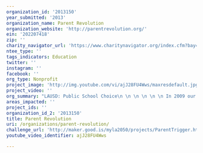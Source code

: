 ```yaml
---
organization_id: '2013150'
year_submitted: '2013'
organization_name: Parent Revolution
organization_website: 'http://parentrevolution.org/'
ein: '202207418'
zip: ''
charity_navigator_url: 'https://www.charitynavigator.org/index.cfm?bay=search.profile&ein=202207418'
ntee_type: ''
tags_indicators: Education
twitter: ''
instagram: ''
facebook: ''
org_type: Nonprofit
project_image: 'http://img.youtube.com/vi/ajJ28FU4Wws/maxresdefault.jpg'
project_video: ''
org_summary: "LAUSD: Public School Choice\n \n \n \n \n \n In 2009 our first major success was passing LAUSDâ€™s historic Public School Choice resolution. It opened up hundreds of failing and newly constructed campuses for bidding by quality charter school operators, teachers, and other non-profits.\n \n \n \n \n \n We ran a grassroots campaign that generated over 4,000 supportive postcards from parents and then organized 3,000 parents for a rally on the day of the vote. \n \n \n \n \n \n When we passed LAUSDâ€™s Public School Choice policy we gave birth to the parent empowerment movement.\n \n \n \n \n \n The Parent Trigger Law\n \n \n \n \n \n In January 2010 we passed Californiaâ€™s Parent Trigger law â€“ a concept far more powerful than Public School Choice. The law empowers a majority of parents at failing schools to transform them. \n \n \n \n \n \n The Parent Trigger law has reframed the public debate on the role organized and empowered parents can play in public school reform. \n \n \n \n \n \n Comptonâ€™s McKinley Elementary School Campaign\n \n \n \n \n \n In December 2010 we helped parents at McKinley Elementary School in Compton, CA become the first to successfully use the Parent Trigger law by submitting signatures of over 61% of their schoolâ€™s parents. \n \n \n \n \n \n Parents Union Chapters and Policy Training\n \n \n \n \n \n Parents Union Chapters are dedicated to improving educational outcomes at local schools through organizing and activism. A major project we undertake with each chapter is to provide parents comprehensive education policy training to help them formally evaluate the strengths and weaknesses within their schools. \n \n \n \n \n \n  â€œParent Power Expressâ€\x9D Bus Tour\n \n \n \n \n \n In September 2011, our â€œParent Power Expressâ€\x9D bus tour made stops at our Los Angeles area chapters before ending in Sacramento. The tour showcased the incredible, important organizing work Parents Union Chapters are doing to transform their childrenâ€™s under-performing schools through the Parent Trigger law.\n \n \n It was a hugely successful media campaign that promoted the continued expansion of growing parent empowerment movement. It proved that the work we started in L.A is on the cutting edge of the most dynamic school transformation movements in the country. \n \n \n Parent Trigger Law Regulations\n \n \n In 2011, we completed a campaign to pass final State Board of Education Parent Trigger law regulations. We mobilized a powerful grassroots movement and generated supportive editorials from almost every major newspaper in California. \n \n \n Desert Trails Elementary School\n \n \n In January 2012, parents launched the nationâ€™s 2nd Parent Trigger campaign. In January 2013 the Adelanto School Board finally complied with two court orders. This is the first time in the United States a school board voted to approve Parent Trigger implementation. \n \n \n LAUSDâ€™s 24th Street Elementary School\n \n \n In January the 24th Street Elementary Parents Union Chapter launched the first Parent Trigger campaign at an LAUSD school. 69% of school parents signed the petition. \n \n \n In February, on a 7- 0 vote, the Board of Education unanimously approved the parentsâ€™ petition."
areas_impacted: ''
project_ids: ''
organization_id_2: '2013150'
title: Parent Revolution
uri: /organizations/parent-revolution/
challenge_url: 'http://maker.good.is/myla2050/projects/ParentTrigger.html'
youtube_video_identifier: ajJ28FU4Wws

---
```

